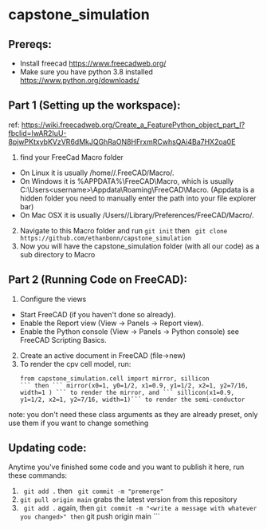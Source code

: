 # capstone_simulation

## Prereqs:

 - Install freecad https://www.freecadweb.org/
 - Make sure you have python 3.8 installed https://www.python.org/downloads/

## Part 1 (Setting up the workspace): 
 ref: https://wiki.freecadweb.org/Create_a_FeaturePython_object_part_I?fbclid=IwAR2IuU-8pjwPKtxybKVzVR6dMkJQGhRaON8HFrxmRCwhsQAi4Ba7HX2oa0E

 1. find your FreeCad Macro folder
 - On Linux it is usually /home/<username>/.FreeCAD/Macro/.
 - On Windows it is %APPDATA%\FreeCAD\Macro\, which is usually C:\Users\<username>\Appdata\Roaming\FreeCAD\Macro\.      (Appdata is a hidden folder you need to manually enter the path into your file explorer bar)
 - On Mac OSX it is usually /Users/<username>/Library/Preferences/FreeCAD/Macro/.

 2. Navigate to this Macro folder and run
  ```git init```
 then
 ``` git clone https://github.com/ethanbonn/capstone_simulation```
 3. Now you will have the capstone_simulation folder (with all our code) as a sub directory to Macro

## Part 2 (Running Code on FreeCAD):
 1. Configure the views
  - Start FreeCAD (if you haven't done so already).
  - Enable the Report view (View → Panels → Report view).
  - Enable the Python console (View → Panels → Python console) see FreeCAD Scripting Basics.
 2. Create an active document in FreeCAD (file->new) 
 3. To render the cpv cell model, run: 
    ```
    from capstone_simulation.cell import mirror, sillicon
    ``` then ``` mirror(x0=1, y0=1/2, x1=0.9, y1=1/2, x2=1, y2=7/16, width=1 ) ``` to render the mirror, and ``` sillicon(x1=0.9, y1=1/2, x2=1, y2=7/16, width=1)``` to render the semi-conductor
  note: you don't need these class arguments as they are already preset, only use them if you want to change something
    
 
 
 ## Updating code:
 Anytime you've finished some code and you want to publish it here, run these commands:
 
 1. ``` git add .``` then ``` git commit -m "premerge"```
 1. ``` git pull origin main ``` grabs the latest version from this repository
 2. ``` git add .``` again, then ``` git commit -m "<write a message with whatever you changed>" then ``` git push origin main ``` 
 


